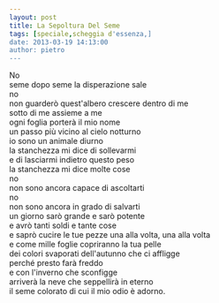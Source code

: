 ```yaml
---
layout: post
title: La Sepoltura Del Seme
tags: [speciale,scheggia d'essenza,]
date: 2013-03-19 14:13:00
author: pietro
---
```

No<br/>seme dopo seme la disperazione sale<br/>no<br/>non guarderò quest'albero crescere dentro di me<br/>sotto di me assieme a me<br/>ogni foglia porterà il mio nome<br/>un passo più vicino al cielo notturno<br/>io sono un animale diurno<br/>la stanchezza mi dice di sollevarmi<br/>e di lasciarmi indietro questo peso<br/>la stanchezza mi dice molte cose<br/>no<br/>non sono ancora capace di ascoltarti<br/>no<br/>non sono ancora in grado di salvarti<br/>un giorno sarò grande e sarò potente<br/>e avrò tanti soldi e tante cose<br/>e saprò cucire le tue pezze una alla volta, una alla volta<br/>e come mille foglie copriranno la tua pelle<br/>dei colori svaporati dell'autunno che ci affligge<br/>perché presto farà freddo<br/>e con l'inverno che sconfigge<br/>arriverà la neve che seppellirà in eterno<br/>il seme colorato di cui il mio odio è adorno.
